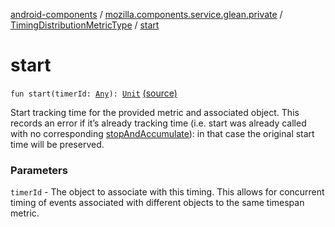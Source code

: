 [android-components](../../index.md) / [mozilla.components.service.glean.private](../index.md) / [TimingDistributionMetricType](index.md) / [start](./start.md)

# start

`fun start(timerId: `[`Any`](https://kotlinlang.org/api/latest/jvm/stdlib/kotlin/-any/index.html)`): `[`Unit`](https://kotlinlang.org/api/latest/jvm/stdlib/kotlin/-unit/index.html) [(source)](https://github.com/mozilla-mobile/android-components/blob/master/components/service/glean/src/main/java/mozilla/components/service/glean/private/TimingDistributionMetricType.kt#L46)

Start tracking time for the provided metric and associated object. This
records an error if it’s already tracking time (i.e. start was already
called with no corresponding [stopAndAccumulate](stop-and-accumulate.md)): in that case the original
start time will be preserved.

### Parameters

`timerId` - The object to associate with this timing.  This allows
for concurrent timing of events associated with different objects to the
same timespan metric.